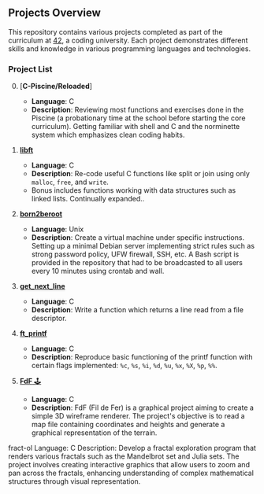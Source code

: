

## Projects Overview

This repository contains various projects completed as part of the curriculum at [42](https://www.42.fr/), a coding university. Each project demonstrates different skills and knowledge in various programming languages and technologies.

### Project List
0. [**C-Piscine/Reloaded**]
    - **Language**: C
    - **Description**: Reviewing most functions and exercises done in the Piscine (a probationary time at the school before starting the core curriculum).
                        Getting familiar with shell and C and the norminette system which emphasizes clean coding habits.

1. [**libft**](update)
    - **Language**: C
    - **Description**: Re-code useful C functions like split or join using only `malloc`, `free`, and `write`.
    - Bonus includes functions working with data structures such as linked lists. Continually expanded..
2. [**born2beroot**](update)
    - **Language**: Unix
    - **Description**: Create a virtual machine under specific instructions. Setting up a minimal Debian server implementing strict rules such as strong password policy, UFW firewall, SSH, etc. A Bash script is provided in the repository that had to be broadcasted to all users every 10 minutes using crontab and wall.

3. [**get_next_line**](update)
    - **Language**: C
    - **Description**: Write a function which returns a line read from a file descriptor.

4. [**ft_printf**](update)
    - **Language**: C
    - **Description**: Reproduce basic functioning of the printf function with certain flags implemented: `%c`, `%s`, `%i`, `%d`, `%u`, `%x`, `%X`, `%p`, `%%`.


5. [**FdF** 🕹️](update)
    - **Language**: C
    - **Description**: FdF (Fil de Fer) is a graphical project aiming to create a simple 3D wireframe renderer. The project's objective is to read a map file containing coordinates and heights and generate a graphical representation of the terrain.

fract-ol
    Language: C
    Description: Develop a fractal exploration program that renders various fractals such as the Mandelbrot set and Julia sets. The project involves creating interactive graphics that allow users to zoom and pan across the fractals, enhancing understanding of complex mathematical structures through visual representation.
